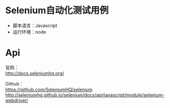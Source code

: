 # Selenium自动化测试用例
* 脚本语言：Javascript
* 运行环境：node

# Api
官网：  
http://docs.seleniumhq.org/

Github：  
https://github.com/SeleniumHQ/selenium
http://seleniumhq.github.io/selenium/docs/api/javascript/module/selenium-webdriver/
